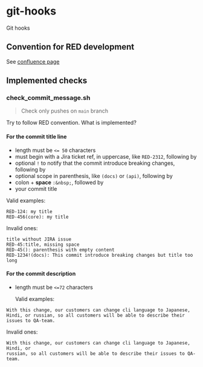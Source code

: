 # git-hooks
Git hooks

## Convention for RED development
See [confluence page](https://ime-ddn.atlassian.net/wiki/spaces/RED/pages/146145288/Commit+Messages)

## Implemented checks
### check_commit_message.sh

  > Check only pushes on `main` branch

Try to follow RED convention. What is implemented?  
#### For the commit title line
- length must be `<= 50` characters
- must begin with a Jira ticket ref, in uppercase, like `RED-2312`, following by
- optional `!` to notify that the commit introduce breaking changes, following by
- optional scope in parenthesis, like `(docs)` or `(api)`, following by
- colon + **space** `:&nbsp;`, followed by
- your commit title

Valid examples:
```
RED-124: my title
RED-456(core): my title
```
Invalid ones:
```
title without JIRA issue
RED-45:title, missing space
RED-45(): parenthesis with empty content
RED-1234!(docs): This commit introduce breaking changes but title too long
```

#### For the commit description
- length must be `<=72` characters


  Valid examples:
```
With this change, our customers can change cli language to Japanese,
Hindi, or russian, so all customers will be able to describe their
issues to QA-team.
```
Invalid ones:
```
With this change, our customers can change cli language to Japanese, Hindi, or
russian, so all customers will be able to describe their issues to QA-team.
```
